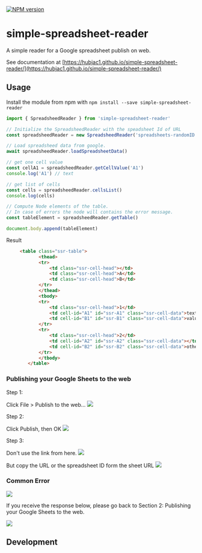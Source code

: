 [![NPM version][npm-image]][npm-url]

# simple-spreadsheet-reader

A simple reader for a Google spreadsheet publish on web.

See documentation at [https://hubjac1.github.io/simple-spreadsheet-reader/](https://hubjac1.github.io/simple-spreadsheet-reader/)

## Usage

Install the module from npm with `npm install --save simple-spreadsheet-reader`

```typescript
import { SpreadsheedReader } from 'simple-spreadsheet-reader'

// Initialize the SpreadsheedReader with the speadsheet Id of URL
const spreadsheedReader = new SpreadsheedReader('spreadsheets-randomID')

// Load spreadsheed data from google.
await spreadsheedReader.loadSpreadsheetData()

// get one cell value
const cellA1 = spreadsheedReader.getCellValue('A1')
console.log('A1') // text

// get list of cells
const cells = spreadsheedReader.cellsList()
console.log(cells) 

// Compute Node elements of the table.
// In case of errors the node will contains the error message.
const tableElement = spreadsheedReader.getTable()

document.body.append(tableElement)
```
Result
```html
	 <table class="ssr-table">
			<thead>
			<tr>
				<td class="ssr-cell-head"></td>
				<td class="ssr-cell-head">A</td>
				<td class="ssr-cell-head">B</td>
			</tr>
			</thead>
			<tbody>
			<tr>
				<td class="ssr-cell-head">1</td>
				<td cell-id="A1" id="ssr-A1" class="ssr-cell-data">text</td>
				<td cell-id="B1" id="ssr-B1" class="ssr-cell-data">value</td>
			</tr>
			<tr>
				<td class="ssr-cell-head">2</td>
				<td cell-id="A2" id="ssr-A2" class="ssr-cell-data"></td>
				<td cell-id="B2" id="ssr-B2" class="ssr-cell-data">other</td>
			</tr>
			</tbody>
		</table>
```

### Publishing your Google Sheets to the web

Step 1:

Click File > Publish to the web…
![](docs/doc-data/publish-spreadsheet.png)

Step 2:

Click Publish, then OK
![](docs/doc-data/publish.png)

Step 3:

Don't use the link from here.
![](docs/doc-data/publish-confirmation.png)


But copy the URL or the spreadsheet ID form the sheet URL
![](docs/doc-data/spreadsheet-id.png)

### Common Error

![](docs/doc-data/error-1.png)

If you receive the response below, please go back to Section 2: Publishing your Google Sheets to the web.

![](docs/doc-data/error-2.png)



## Development


[npm-image]: https://badge.fury.io/js/ozone-typescript-client.svg
[npm-url]: https://npmjs.org/package/ozone-typescript-client

